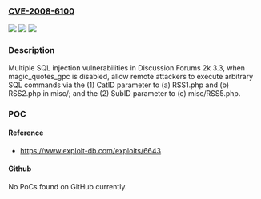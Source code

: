 ### [CVE-2008-6100](https://cve.mitre.org/cgi-bin/cvename.cgi?name=CVE-2008-6100)
![](https://img.shields.io/static/v1?label=Product&message=n%2Fa&color=blue)
![](https://img.shields.io/static/v1?label=Version&message=n%2Fa&color=blue)
![](https://img.shields.io/static/v1?label=Vulnerability&message=n%2Fa&color=brighgreen)

### Description

Multiple SQL injection vulnerabilities in Discussion Forums 2k 3.3, when magic_quotes_gpc is disabled, allow remote attackers to execute arbitrary SQL commands via the (1) CatID parameter to (a) RSS1.php and (b) RSS2.php in misc/; and the (2) SubID parameter to (c) misc/RSS5.php.

### POC

#### Reference
- https://www.exploit-db.com/exploits/6643

#### Github
No PoCs found on GitHub currently.

